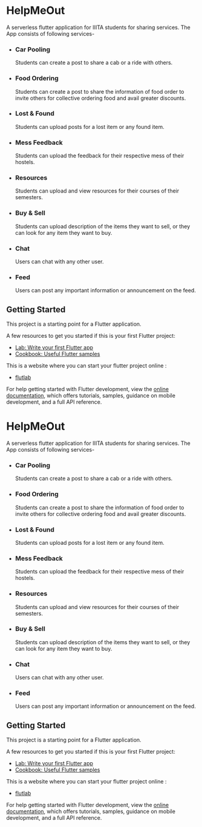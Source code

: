 # HelpMeOut

A serverless flutter application for IIITA students for sharing services.
The App consists of following services-
- ### Car Pooling
    Students can create a post to share a cab or a ride with others.
- ### Food Ordering
    Students can create a post to share the information of food order to invite others
    for collective ordering food and avail greater discounts.
- ### Lost & Found
    Students can upload posts for a lost item or any found item.
- ### Mess Feedback
    Students can upload the feedback for their respective mess of their hostels.
- ### Resources
    Students can upload and view resources for their courses of their semesters.
- ### Buy & Sell
    Students can upload description of the items they want to sell, or they can look for
    any item they want to buy.
- ### Chat
    Users can chat with any other user.
- ### Feed
    Users can post any important information or announcement on the feed.

## Getting Started

This project is a starting point for a Flutter application.

A few resources to get you started if this is your first Flutter project:

- [Lab: Write your first Flutter app](https://docs.flutter.dev/get-started/codelab)
- [Cookbook: Useful Flutter samples](https://docs.flutter.dev/cookbook)

This is a website where you can start your flutter project online : 
- [flutlab ](https://flutlab.io/)

For help getting started with Flutter development, view the
[online documentation](https://docs.flutter.dev/), which offers tutorials,
samples, guidance on mobile development, and a full API reference.
# HelpMeOut

A serverless flutter application for IIITA students for sharing services.
The App consists of following services-
- ### Car Pooling
    Students can create a post to share a cab or a ride with others.
- ### Food Ordering
    Students can create a post to share the information of food order to invite others
    for collective ordering food and avail greater discounts.
- ### Lost & Found
    Students can upload posts for a lost item or any found item.
- ### Mess Feedback
    Students can upload the feedback for their respective mess of their hostels.
- ### Resources
    Students can upload and view resources for their courses of their semesters.
- ### Buy & Sell
    Students can upload description of the items they want to sell, or they can look for
    any item they want to buy.
- ### Chat
    Users can chat with any other user.
- ### Feed
    Users can post any important information or announcement on the feed.

## Getting Started

This project is a starting point for a Flutter application.

A few resources to get you started if this is your first Flutter project:

- [Lab: Write your first Flutter app](https://docs.flutter.dev/get-started/codelab)
- [Cookbook: Useful Flutter samples](https://docs.flutter.dev/cookbook)

This is a website where you can start your flutter project online : 
- [flutlab ](https://flutlab.io/)

For help getting started with Flutter development, view the
[online documentation](https://docs.flutter.dev/), which offers tutorials,
samples, guidance on mobile development, and a full API reference.
